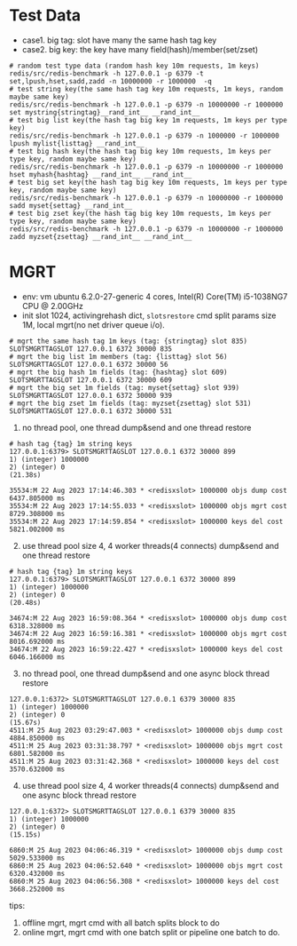 # Test Data
* case1. big tag: slot have many the same hash tag key
* case2. big key: the key have many field(hash)/member(set/zset)
```shell
# random test type data (random hash key 10m requests, 1m keys)
redis/src/redis-benchmark -h 127.0.0.1 -p 6379 -t set,lpush,hset,sadd,zadd -n 10000000 -r 1000000  -q
# test string key(the same hash tag key 10m requests, 1m keys, random maybe same key)
redis/src/redis-benchmark -h 127.0.0.1 -p 6379 -n 10000000 -r 1000000 set mystring{stringtag}__rand_int__ __rand_int__
# test big list key(the hash tag big key 1m requests, 1m keys per type key)
redis/src/redis-benchmark -h 127.0.0.1 -p 6379 -n 1000000 -r 1000000 lpush mylist{listtag} __rand_int__
# test big hash key(the hash tag big key 10m requests, 1m keys per type key, random maybe same key)
redis/src/redis-benchmark -h 127.0.0.1 -p 6379 -n 10000000 -r 1000000 hset myhash{hashtag} __rand_int__ __rand_int__
# test big set key(the hash tag big key 10m requests, 1m keys per type key, random maybe same key)
redis/src/redis-benchmark -h 127.0.0.1 -p 6379 -n 10000000 -r 1000000 sadd myset{settag} __rand_int__
# test big zset key(the hash tag big key 10m requests, 1m keys per type key, random maybe same key)
redis/src/redis-benchmark -h 127.0.0.1 -p 6379 -n 10000000 -r 1000000 zadd myzset{zsettag} __rand_int__ __rand_int__
```
# MGRT
* env: vm ubuntu 6.2.0-27-generic 4 cores, Intel(R) Core(TM) i5-1038NG7 CPU @ 2.00GHz
* init slot 1024, activingrehash dict, `slotsrestore` cmd split params size 1M, local mgrt(no net driver queue i/o).
```shell
# mgrt the same hash tag 1m keys (tag: {stringtag} slot 835)
SLOTSMGRTTAGSLOT 127.0.0.1 6372 30000 835
# mgrt the big list 1m members (tag: {listtag} slot 56)
SLOTSMGRTTAGSLOT 127.0.0.1 6372 30000 56
# mgrt the big hash 1m fields (tag: {hashtag} slot 609)
SLOTSMGRTTAGSLOT 127.0.0.1 6372 30000 609
# mgrt the big set 1m fields (tag: myset{settag} slot 939)
SLOTSMGRTTAGSLOT 127.0.0.1 6372 30000 939
# mgrt the big zset 1m fields (tag: myzset{zsettag} slot 531)
SLOTSMGRTTAGSLOT 127.0.0.1 6372 30000 531
```
1. no thread pool, one thread dump&send and one thread restore
```shell
# hash tag {tag} 1m string keys
127.0.0.1:6379> SLOTSMGRTTAGSLOT 127.0.0.1 6372 30000 899
1) (integer) 1000000
2) (integer) 0
(21.38s)

35534:M 22 Aug 2023 17:14:46.303 * <redisxslot> 1000000 objs dump cost 6437.805000 ms
35534:M 22 Aug 2023 17:14:55.033 * <redisxslot> 1000000 objs mgrt cost 8729.308000 ms
35534:M 22 Aug 2023 17:14:59.854 * <redisxslot> 1000000 keys del cost 5821.002000 ms
```
2. use thread pool size 4, 4 worker threads(4 connects) dump&send and one thread restore
```shell
# hash tag {tag} 1m string keys
127.0.0.1:6379> SLOTSMGRTTAGSLOT 127.0.0.1 6372 30000 899
1) (integer) 1000000
2) (integer) 0
(20.48s)

34674:M 22 Aug 2023 16:59:08.364 * <redisxslot> 1000000 objs dump cost 6318.328000 ms
34674:M 22 Aug 2023 16:59:16.381 * <redisxslot> 1000000 objs mgrt cost 8016.692000 ms
34674:M 22 Aug 2023 16:59:22.427 * <redisxslot> 1000000 keys del cost 6046.166000 ms
```
3. no thread pool, one thread dump&send and one async block thread restore
```shell
127.0.0.1:6372> SLOTSMGRTTAGSLOT 127.0.0.1 6379 30000 835
1) (integer) 1000000
2) (integer) 0
(15.67s)
4511:M 25 Aug 2023 03:29:47.003 * <redisxslot> 1000000 objs dump cost 4884.850000 ms
4511:M 25 Aug 2023 03:31:38.797 * <redisxslot> 1000000 objs mgrt cost 6801.582000 ms
4511:M 25 Aug 2023 03:31:42.368 * <redisxslot> 1000000 keys del cost 3570.632000 ms
```
4. use thread pool size 4, 4 worker threads(4 connects) dump&send and one async block thread restore
```shell
127.0.0.1:6372> SLOTSMGRTTAGSLOT 127.0.0.1 6379 30000 835
1) (integer) 1000000
2) (integer) 0
(15.15s)

6860:M 25 Aug 2023 04:06:46.319 * <redisxslot> 1000000 objs dump cost 5029.533000 ms
6860:M 25 Aug 2023 04:06:52.640 * <redisxslot> 1000000 objs mgrt cost 6320.432000 ms
6860:M 25 Aug 2023 04:06:56.308 * <redisxslot> 1000000 keys del cost 3668.252000 ms
```

tips: 
1. offline mgrt, mgrt cmd with all batch splits block to do
2. online mgrt, mgrt cmd with one batch split or pipeline one batch to do.